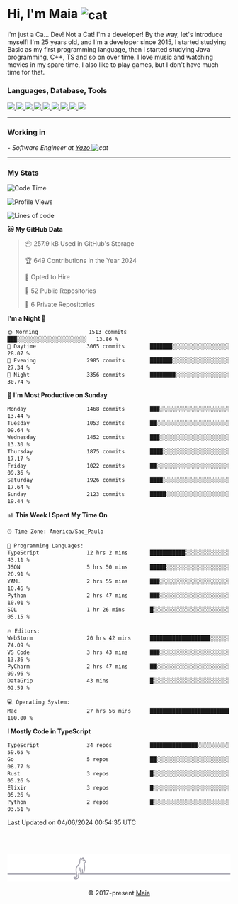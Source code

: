 <h1 align="left">Hi, I'm Maia 
<img src="https://emojis.slackmojis.com/emojis/images/1643509834/36299/black-cat.gif?1643509834" width="50" height="60" align="center"  alt="cat"/>
</h1>

I'm just a Ca... Dev! Not a Cat! I'm a developer! By the way, let's introduce myself!
I'm 25 years old, and I'm a developer since 2015, I started studying Basic as my first programming
language, then I started studying Java programming, C++, TS and so on over time.
I love music and watching movies in my spare time, I also like to play games, but I don't have much time for that.

<h3 align="left">Languages, Database, Tools</h3>
<p>
  <a href="https://www.typescriptlang.org">
    <img src="https://skillicons.dev/icons?i=ts" />
  </a>
  <a href="https://go.dev">
    <img src="https://skillicons.dev/icons?i=go" />
  </a>
  <a href="https://www.python.org">
    <img src="https://skillicons.dev/icons?i=python" />
  </a>
  <a href="https://gradle.org">
    <img src="https://skillicons.dev/icons?i=gradle" />
  </a>
  <a href="https://redis.io">
    <img src="https://skillicons.dev/icons?i=redis" />
  </a>
  <a href="https://www.mongodb.com">
    <img src="https://skillicons.dev/icons?i=mongodb" />
  </a>
  <a href="https://nodejs.org">
    <img src="https://skillicons.dev/icons?i=nodejs" />
  </a>
  <a href="https://www.javascript.com">
    <img src="https://skillicons.dev/icons?i=js" />
  </a>
  <a href="https://www.docker.com">
    <img src="https://skillicons.dev/icons?i=docker" />
  </a>
</p>

<hr/>

<h3>Working in</h3>

<p><em> - Software Engineer at <a href="[https://pdasolucoes.com.br](https://yazo.com.br/)">Yazo
</a><img src="https://media.giphy.com/media/WUlplcMpOCEmTGBtBW/giphy.gif" width="30" alt="cat"> 
</em></p>

<hr/>

### My Stats

<!--START_SECTION:waka-->
![Code Time](http://img.shields.io/badge/Code%20Time-4%2C293%20hrs%2038%20mins-blue)

![Profile Views](http://img.shields.io/badge/Profile%20Views-3-blue)

![Lines of code](https://img.shields.io/badge/From%20Hello%20World%20I%27ve%20Written-3.4%20million%20lines%20of%20code-blue)

**🐱 My GitHub Data** 

> 📦 257.9 kB Used in GitHub's Storage 
 > 
> 🏆 649 Contributions in the Year 2024
 > 
> 💼 Opted to Hire
 > 
> 📜 52 Public Repositories 
 > 
> 🔑 6 Private Repositories 
 > 
**I'm a Night 🦉** 

```text
🌞 Morning                1513 commits        ███░░░░░░░░░░░░░░░░░░░░░░   13.86 % 
🌆 Daytime                3065 commits        ███████░░░░░░░░░░░░░░░░░░   28.07 % 
🌃 Evening                2985 commits        ███████░░░░░░░░░░░░░░░░░░   27.34 % 
🌙 Night                  3356 commits        ████████░░░░░░░░░░░░░░░░░   30.74 % 
```
📅 **I'm Most Productive on Sunday** 

```text
Monday                   1468 commits        ███░░░░░░░░░░░░░░░░░░░░░░   13.44 % 
Tuesday                  1053 commits        ██░░░░░░░░░░░░░░░░░░░░░░░   09.64 % 
Wednesday                1452 commits        ███░░░░░░░░░░░░░░░░░░░░░░   13.30 % 
Thursday                 1875 commits        ████░░░░░░░░░░░░░░░░░░░░░   17.17 % 
Friday                   1022 commits        ██░░░░░░░░░░░░░░░░░░░░░░░   09.36 % 
Saturday                 1926 commits        ████░░░░░░░░░░░░░░░░░░░░░   17.64 % 
Sunday                   2123 commits        █████░░░░░░░░░░░░░░░░░░░░   19.44 % 
```


📊 **This Week I Spent My Time On** 

```text
🕑︎ Time Zone: America/Sao_Paulo

💬 Programming Languages: 
TypeScript               12 hrs 2 mins       ███████████░░░░░░░░░░░░░░   43.11 % 
JSON                     5 hrs 50 mins       █████░░░░░░░░░░░░░░░░░░░░   20.91 % 
YAML                     2 hrs 55 mins       ███░░░░░░░░░░░░░░░░░░░░░░   10.46 % 
Python                   2 hrs 47 mins       ███░░░░░░░░░░░░░░░░░░░░░░   10.01 % 
SQL                      1 hr 26 mins        █░░░░░░░░░░░░░░░░░░░░░░░░   05.15 % 

🔥 Editors: 
WebStorm                 20 hrs 42 mins      ███████████████████░░░░░░   74.09 % 
VS Code                  3 hrs 43 mins       ███░░░░░░░░░░░░░░░░░░░░░░   13.36 % 
PyCharm                  2 hrs 47 mins       ██░░░░░░░░░░░░░░░░░░░░░░░   09.96 % 
DataGrip                 43 mins             █░░░░░░░░░░░░░░░░░░░░░░░░   02.59 % 

💻 Operating System: 
Mac                      27 hrs 56 mins      █████████████████████████   100.00 % 
```

**I Mostly Code in TypeScript** 

```text
TypeScript               34 repos            ███████████████░░░░░░░░░░   59.65 % 
Go                       5 repos             ██░░░░░░░░░░░░░░░░░░░░░░░   08.77 % 
Rust                     3 repos             █░░░░░░░░░░░░░░░░░░░░░░░░   05.26 % 
Elixir                   3 repos             █░░░░░░░░░░░░░░░░░░░░░░░░   05.26 % 
Python                   2 repos             █░░░░░░░░░░░░░░░░░░░░░░░░   03.51 % 
```




 Last Updated on 04/06/2024 00:54:35 UTC
<!--END_SECTION:waka-->


<br/>
<br/>

<p align="center"><img src="https://raw.githubusercontent.com/gabrielmaialva33/gabrielmaialva33/master/assets/gray0_ctp_on_line.svg?sanitize=true" /></p>
<p align="center">&copy; 2017-present <a href="https://github.com/gabrielmaialva33/" target="_blank">Maia</a>
